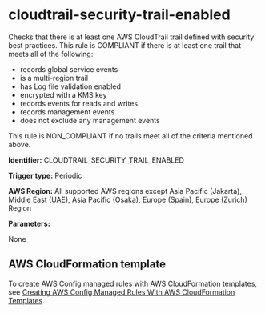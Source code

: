 # cloudtrail\-security\-trail\-enabled<a name="cloudtrail-security-trail-enabled"></a>

Checks that there is at least one AWS CloudTrail trail defined with security best practices\. This rule is COMPLIANT if there is at least one trail that meets all of the following:
+ records global service events
+ is a multi\-region trail
+ has Log file validation enabled
+ encrypted with a KMS key
+ records events for reads and writes
+ records management events
+ does not exclude any management events

This rule is NON\_COMPLIANT if no trails meet all of the criteria mentioned above\.

**Identifier:** CLOUDTRAIL\_SECURITY\_TRAIL\_ENABLED

**Trigger type:** Periodic

**AWS Region:** All supported AWS regions except Asia Pacific \(Jakarta\), Middle East \(UAE\), Asia Pacific \(Osaka\), Europe \(Spain\), Europe \(Zurich\) Region

**Parameters:**

None  

## AWS CloudFormation template<a name="w2aac12c31c27b9c93c19"></a>

To create AWS Config managed rules with AWS CloudFormation templates, see [Creating AWS Config Managed Rules With AWS CloudFormation Templates](aws-config-managed-rules-cloudformation-templates.md)\.